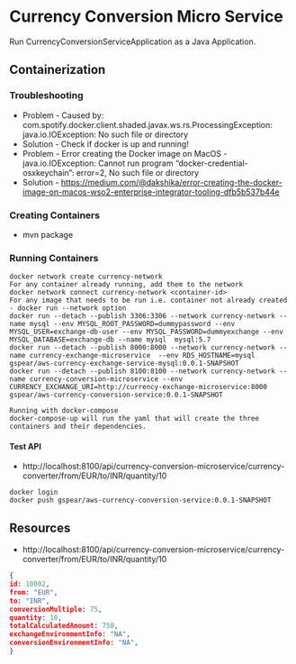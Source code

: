 # Currency Conversion Micro Service

Run CurrencyConversionServiceApplication as a Java Application.

## Containerization

### Troubleshooting

- Problem - Caused by: com.spotify.docker.client.shaded.javax.ws.rs.ProcessingException: java.io.IOException: No such file or directory
- Solution - Check if docker is up and running!
- Problem - Error creating the Docker image on MacOS - java.io.IOException: Cannot run program “docker-credential-osxkeychain”: error=2, No such file or directory
- Solution - https://medium.com/@dakshika/error-creating-the-docker-image-on-macos-wso2-enterprise-integrator-tooling-dfb5b537b44e

### Creating Containers

- mvn package

### Running Containers

```
docker network create currency-network
For any container already running, add them to the network
docker network connect currency-network <container-id>
For any image that needs to be run i.e. container not already created - docker run --network option
docker run --detach --publish 3306:3306 --network currency-network --name mysql --env MYSQL_ROOT_PASSWORD=dummypassword --env MYSQL_USER=exchange-db-user --env MYSQL_PASSWORD=dummyexchange --env MYSQL_DATABASE=exchange-db --name mysql  mysql:5.7
docker run --detach --publish 8000:8000 --network currency-network --name currency-exchange-microservice  --env RDS_HOSTNAME=mysql gspear/aws-currency-exchange-service-mysql:0.0.1-SNAPSHOT
docker run --detach --publish 8100:8100 --network currency-network --name currency-conversion-microservice --env CURRENCY_EXCHANGE_URI=http://currency-exchange-microservice:8000 gspear/aws-currency-conversion-service:0.0.1-SNAPSHOT
```
```
Running with docker-compose
docker-compose-up will run the yaml that will create the three containers and their dependencies.
```
#### Test API 
- http://localhost:8100/api/currency-conversion-microservice/currency-converter/from/EUR/to/INR/quantity/10
```
docker login
docker push gspear/aws-currency-conversion-service:0.0.1-SNAPSHOT
```


## Resources

- http://localhost:8100/api/currency-conversion-microservice/currency-converter/from/EUR/to/INR/quantity/10

```json
{
id: 10002,
from: "EUR",
to: "INR",
conversionMultiple: 75,
quantity: 10,
totalCalculatedAmount: 750,
exchangeEnvironmentInfo: "NA",
conversionEnvironmentInfo: "NA",
}
```